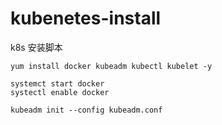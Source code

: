 # kubenetes-install
k8s 安装脚本
```
yum install docker kubeadm kubectl kubelet -y

systemct start docker
systectl enable docker 
```

```
kubeadm init --config kubeadm.conf
```

